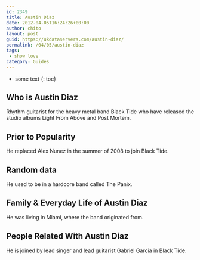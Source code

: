 ```yaml
---
id: 2349
title: Austin Diaz
date: 2012-04-05T16:24:26+00:00
author: chito
layout: post
guid: https://ukdataservers.com/austin-diaz/
permalink: /04/05/austin-diaz
tags:
 - show love
category: Guides
---
```


* some text
{: toc}


## Who is  Austin Diaz
                  
                  
                  
Rhythm guitarist for the heavy metal band Black Tide who have released the studio albums Light From Above and Post Mortem.
                  
                
                
                
## Prior to Popularity 
                  
                  
                  
He replaced Alex Nunez in the summer of 2008 to join Black Tide.
                  
                
                
                
## Random data 
                  
                  
                  
He used to be in a hardcore band called The Panix.
                  
                
                
                
## Family & Everyday Life of Austin Diaz
                  
                  
                  
He was living in Miami, where the band originated from.
                  
                
                
                
## People Related With  Austin Diaz
                  
                  
                  
He is joined by lead singer and lead guitarist Gabriel Garcia in Black Tide.
                  
                
              
            
          
          
          
    
    
  
